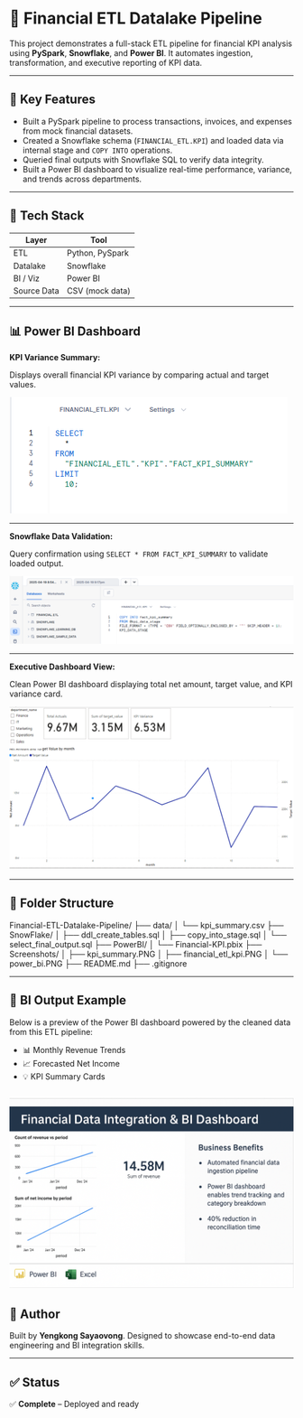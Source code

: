# 💼 Financial ETL Datalake Pipeline

This project demonstrates a full-stack ETL pipeline for financial KPI analysis using **PySpark**, **Snowflake**, and **Power BI**. It automates ingestion, transformation, and executive reporting of KPI data.

---

## 📌 Key Features

- Built a PySpark pipeline to process transactions, invoices, and expenses from mock financial datasets.
- Created a Snowflake schema (`FINANCIAL_ETL.KPI`) and loaded data via internal stage and `COPY INTO` operations.
- Queried final outputs with Snowflake SQL to verify data integrity.
- Built a Power BI dashboard to visualize real-time performance, variance, and trends across departments.

---

## 🧱 Tech Stack

| Layer       | Tool            |
|-------------|-----------------|
| ETL         | Python, PySpark |
| Datalake    | Snowflake       |
| BI / Viz    | Power BI        |
| Source Data | CSV (mock data) |

---

## 📊 Power BI Dashboard

**KPI Variance Summary:**

Displays overall financial KPI variance by comparing actual and target values.

![KPI Summary Table](Screenshots/kpi_summary.PNG)

---

**Snowflake Data Validation:**

Query confirmation using `SELECT * FROM FACT_KPI_SUMMARY` to validate loaded output.

![Snowflake Output](Screenshots/financial_etl_kpi.PNG)

---

**Executive Dashboard View:**

Clean Power BI dashboard displaying total net amount, target value, and KPI variance card.

![Power BI View](Screenshots/power_bi.PNG)

---

## 📁 Folder Structure
Financial-ETL-Datalake-Pipeline/ 
├── data/ 
│ └── kpi_summary.csv 
├── SnowFlake/ │ 
├── ddl_create_tables.sql │ 
├── copy_into_stage.sql 
│ └── select_final_output.sql 
├── PowerBI/ 
│ └── Financial-KPI.pbix 
├── Screenshots/ │ 
├── kpi_summary.PNG │ 
├── financial_etl_kpi.PNG 
│ └── power_bi.PNG 
├── README.md 
├── .gitignore


---
## 🔎 BI Output Example
Below is a preview of the Power BI dashboard powered by the cleaned data from this ETL pipeline:

- 📊 Monthly Revenue Trends
- 📈 Forecasted Net Income
- 💡 KPI Summary Cards

![BI Visual](Screenshots/ETL-Financial-BI-Dashboard-Summary.png)
---
## 🧠 Author

Built by **Yengkong Sayaovong**. Designed to showcase end-to-end data engineering and BI integration skills.

---

## ✅ Status

✅ **Complete** – Deployed and ready


